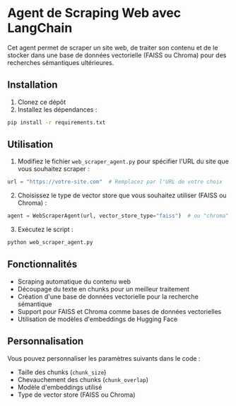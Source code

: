 # Agent de Scraping Web avec LangChain

Cet agent permet de scraper un site web, de traiter son contenu et de le stocker dans une base de données vectorielle (FAISS ou Chroma) pour des recherches sémantiques ultérieures.

## Installation

1. Clonez ce dépôt
2. Installez les dépendances :
```bash
pip install -r requirements.txt
```

## Utilisation

1. Modifiez le fichier `web_scraper_agent.py` pour spécifier l'URL du site que vous souhaitez scraper :
```python
url = "https://votre-site.com"  # Remplacez par l'URL de votre choix
```

2. Choisissez le type de vector store que vous souhaitez utiliser (FAISS ou Chroma) :
```python
agent = WebScraperAgent(url, vector_store_type="faiss")  # ou "chroma"
```

3. Exécutez le script :
```bash
python web_scraper_agent.py
```

## Fonctionnalités

- Scraping automatique du contenu web
- Découpage du texte en chunks pour un meilleur traitement
- Création d'une base de données vectorielle pour la recherche sémantique
- Support pour FAISS et Chroma comme bases de données vectorielles
- Utilisation de modèles d'embeddings de Hugging Face

## Personnalisation

Vous pouvez personnaliser les paramètres suivants dans le code :
- Taille des chunks (`chunk_size`)
- Chevauchement des chunks (`chunk_overlap`)
- Modèle d'embeddings utilisé
- Type de vector store (FAISS ou Chroma)